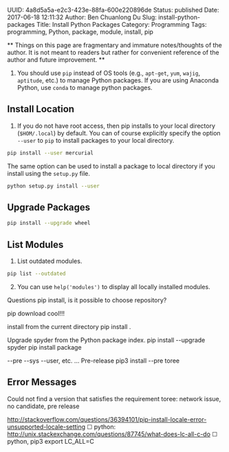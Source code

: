 UUID: 4a8d5a5a-e2c3-423e-88fa-600e220896de
Status: published
Date: 2017-06-18 12:11:32
Author: Ben Chuanlong Du
Slug: install-python-packages
Title: Install Python Packages
Category: Programming
Tags: programming, Python, package, module, install, pip

**
Things on this page are
fragmentary and immature notes/thoughts of the author.
It is not meant to readers
but rather for convenient reference of the author and future improvement.
**

1. You should use `pip` instead of OS tools (e.g., `apt-get`, `yum`, `wajig`, `aptitude`, etc.) to manage Python packages.
If you are using Anaconda Python, 
use `conda` to manage python packages.

## Install Location

1. If you do not have root access, 
then pip installs to your local directory (`$HOM/.local`) by default.
You can of course explicitly specify the option `--user` to `pip` 
to install packages to your local directory.
```bash
pip install --user mercurial
```
The same option can be used to install a package to local directory 
if you install using the `setup.py` file.
```bash
python setup.py install --user
```

## Upgrade Packages

```sh
pip install --upgrade wheel
```

## List Modules

1. List outdated modules.
```sh
pip list --outdated
```

2. You can use `help('modules')` to display all locally installed modules.



Questions
pip install, is it possible to choose repository?



pip download
cool!!!



install from the current directory
pip install .

Upgrade spyder from the Python package index.
pip install --upgrade spyder
pip install package 

--pre --sys --user, etc. ... 
Pre-release 
pip3 install --pre toree 

## Error Messages

Could not find a version that satisfies the requirement toree:
network issue, no candidate, pre release


http://stackoverflow.com/questions/36394101/pip-install-locale-error-unsupported-locale-setting
☐ python: http://unix.stackexchange.com/questions/87745/what-does-lc-all-c-do
☐ python, pip3 export LC_ALL=C

 
